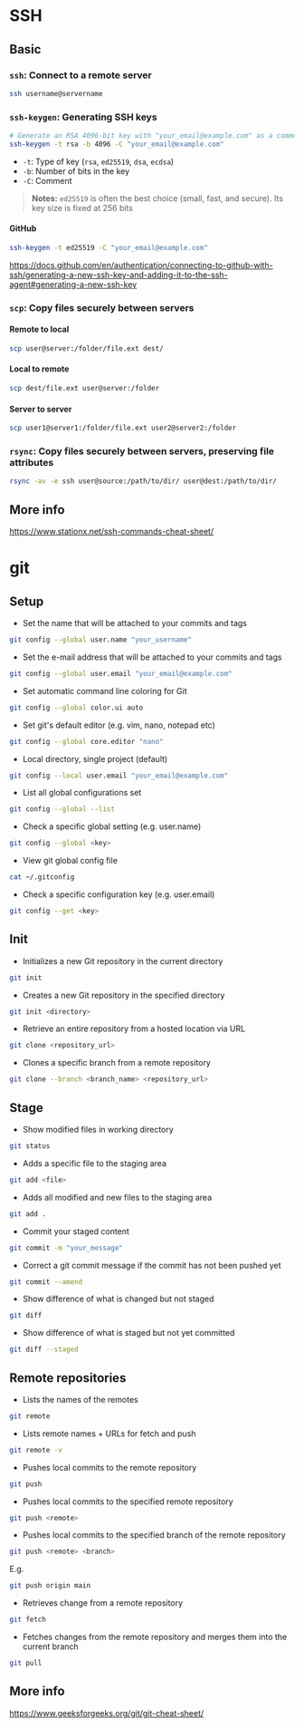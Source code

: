 # SSH

## Basic

### `ssh`: Connect to a remote server
```bash
ssh username@servername
```

### `ssh-keygen`: Generating SSH keys
```bash
# Generate an RSA 4096-bit key with "your_email@example.com" as a comment
ssh-keygen -t rsa -b 4096 -C "your_email@example.com"
```
* `-t`: Type of key (`rsa`, `ed25519`, `dsa`, `ecdsa`)
* `-b`: Number of bits in the key
* `-C`: Comment
> **Notes:** `ed25519` is often the best choice (small, fast, and secure). Its key size is fixed at 256 bits

#### GitHub
```bash
ssh-keygen -t ed25519 -C "your_email@example.com"
```
https://docs.github.com/en/authentication/connecting-to-github-with-ssh/generating-a-new-ssh-key-and-adding-it-to-the-ssh-agent#generating-a-new-ssh-key

### `scp`: Copy files securely between servers
#### Remote to local
```bash
scp user@server:/folder/file.ext dest/
```
#### Local to remote
```bash
scp dest/file.ext user@server:/folder
```
#### Server to server
```bash
scp user1@server1:/folder/file.ext user2@server2:/folder
```

### `rsync`: Copy files securely between servers, preserving file attributes
```bash
rsync -av -e ssh user@source:/path/to/dir/ user@dest:/path/to/dir/
```

## More info
https://www.stationx.net/ssh-commands-cheat-sheet/


# git

## Setup

* Set the name that will be attached to your commits and tags
```bash
git config --global user.name "your_username"
```
* Set the e-mail address that will be attached to your commits and tags
```bash
git config --global user.email "your_email@example.com"
```
* Set automatic command line coloring for Git
```bash
git config --global color.ui auto
```
* Set git's default editor (e.g. vim, nano, notepad etc)
```bash
git config --global core.editor "nano"
```
* Local directory, single project (default)
```bash
git config --local user.email "your_email@example.com"
```
* List all global configurations set
```bash
git config --global --list
```
* Check a specific global setting (e.g. user.name)
```bash
git config --global <key>
```
* View git global config file
```bash
cat ~/.gitconfig
```
* Check a specific configuration key (e.g. user.email)
```bash
git config --get <key>
```

## Init

* Initializes a new Git repository in the current directory
```bash
git init
```
* Creates a new Git repository in the specified directory
```bash
git init <directory>
```
* Retrieve an entire repository from a hosted location via URL
```bash
git clone <repository_url>
```
* Clones a specific branch from a remote repository
```bash
git clone --branch <branch_name> <repository_url>
```

## Stage
* Show modified files in working directory
```bash
git status
```
* Adds a specific file to the staging area
```bash
git add <file>
```
* Adds all modified and new files to the staging area
```bash
git add .
```
* Commit your staged content
```bash
git commit -m "your_message"
```
* Correct a git commit message if the commit has not been pushed yet
```bash
git commit --amend
```
* Show difference of what is changed but not staged
```bash
git diff
```
* Show difference of what is staged but not yet committed
```bash
git diff --staged
```

## Remote repositories
* Lists the names of the remotes
```bash
git remote
```
* Lists remote names + URLs for fetch and push
```bash
git remote -v
```
* Pushes local commits to the remote repository
```bash
git push
```
* Pushes local commits to the specified remote repository
```bash
git push <remote>
```
* Pushes local commits to the specified branch of the remote repository
```bash
git push <remote> <branch>
```
E.g. 
```bash
git push origin main
```
* Retrieves change from a remote repository
```bash
git fetch
```
* Fetches changes from the remote repository and merges them into the current branch
```bash
git pull
```

## More info
https://www.geeksforgeeks.org/git/git-cheat-sheet/




